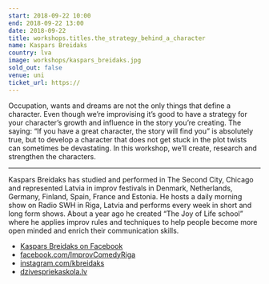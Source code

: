 ```yaml
---
start: 2018-09-22 10:00
end: 2018-09-22 13:00
date: 2018-09-22
title: workshops.titles.the_strategy_behind_a_character
name: Kaspars Breidaks
country: lva
image: workshops/kaspars_breidaks.jpg
sold_out: false
venue: uni
ticket_url: https://
---
```


Occupation, wants and dreams are not the only things that define a character. Even
though we’re improvising it’s good to have a strategy for your character’s growth and
influence in the story you’re creating. The saying: “If you have a great character, the story
will find you” is absolutely true, but to develop a character that does not get stuck in the
plot twists can sometimes be devastating. In this workshop, we’ll create, research and
strengthen the characters.

---

Kaspars Breidaks has studied and performed in The Second City, Chicago and represented Latvia in improv festivals in Denmark, Netherlands, Germany, Finland, Spain, France and Estonia. He hosts a daily morning show on Radio SWH in Riga, Latvia and performs every week in short and long form shows. About a year ago he created “The Joy of Life school” where he applies improv rules and techniques to help people become more open minded and enrich their communication skills.

- [Kaspars Breidaks on Facebook](https://www.facebook.com/profile.php?id=652976129)
- [facebook.com/ImprovComedyRiga](https://www.facebook.com/ImprovComedyRiga/)
- [instagram.com/kbreidaks](https://www.instagram.com/kbreidaks/)
- [dzivespriekaskola.lv](http://www.dzivespriekaskola.lv/)
